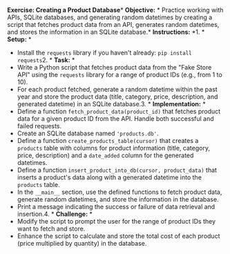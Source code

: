**Exercise: Creating a Product Database*** **Objective:** *
Practice working with APIs, SQLite databases, and generating random datetimes by creating a script that fetches product data from an API, generates random datetimes, and stores the information in an SQLite database.* **Instructions:** *1. * **Setup:** *

- Install the `requests` library if you haven't already: `pip install requests`2. * **Task:** *
- Write a Python script that fetches product data from the "Fake Store API" using the `requests` library for a range of product IDs (e.g., from 1 to 10).
- For each product fetched, generate a random datetime within the past year and store the product data (title, category, price, description, and generated datetime) in an SQLite database.3. * **Implementation:** *
- Define a function `fetch_product_data(product_id)` that fetches product data for a given product ID from the API. Handle both successful and failed requests.
- Create an SQLite database named `'products.db'`.
- Define a function `create_products_table(cursor)` that creates a `products` table with columns for product information (title, category, price, description) and a `date_added` column for the generated datetimes.
- Define a function `insert_product_into_db(cursor, product_data)` that inserts a product's data along with a generated datetime into the `products` table.
- In the `__main__` section, use the defined functions to fetch product data, generate random datetimes, and store the information in the database.
- Print a message indicating the success or failure of data retrieval and insertion.4. * **Challenge:** *
- Modify the script to prompt the user for the range of product IDs they want to fetch and store.
- Enhance the script to calculate and store the total cost of each product (price multiplied by quantity) in the database.
